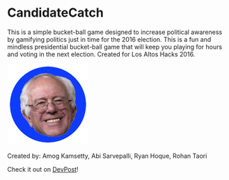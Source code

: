 # CandidateCatch

This is a simple bucket-ball game designed to increase political awareness by gamifying politics just in time for the 2016 election. This is a fun and mindless presidential bucket-ball game that will keep you playing for hours and voting in the next election. Created for Los Altos Hacks 2016.

![Sanders](Images/Faces/sanders-bubble.png)

Created by: Amog Kamsetty, Abi Sarvepalli, Ryan Hoque, Rohan Taori

Check it out on [DevPost](http://devpost.com/software/candidatecatch-90udvo)!
